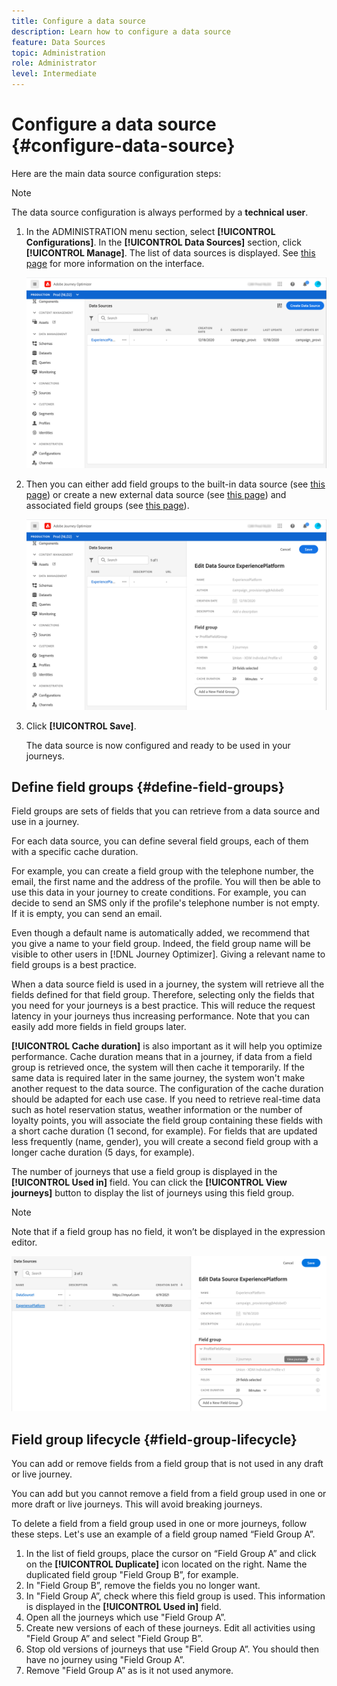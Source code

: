 ```yaml
---
title: Configure a data source
description: Learn how to configure a data source
feature: Data Sources
topic: Administration
role: Administrator
level: Intermediate
---
```

# Configure a data source {#configure-data-source}

Here are the main data source configuration steps:

>[!NOTE]
>
>The data source configuration is always performed by a **technical user**.

1. In the ADMINISTRATION menu section, select **[!UICONTROL Configurations]**. In the  **[!UICONTROL Data Sources]** section, click **[!UICONTROL Manage]**. The list of data sources is displayed. See [this page](../user-interface.md) for more information on the interface. 

    ![](../assets/journey18.png)

1. Then you can either add field groups to the built-in data source (see [this page](../datasource/adobe-experience-platform-data-source.md)) or create a new external data source (see [this page](../datasource/external-data-sources.md)) and associated field groups (see [this page](../datasource/configure-data-sources.md#define-field-groups)).

    ![](../assets/journey23.png)

1. Click **[!UICONTROL Save]**.

    The data source is now configured and ready to be used in your journeys.

## Define field groups {#define-field-groups}

Field groups are sets of fields that you can retrieve from a data source and use in a journey.

For each data source, you can define several field groups, each of them with a specific cache duration.

For example, you can create a field group with the telephone number, the email, the first name and the address of the profile. You will then be able to use this data in your journey to create conditions. For example, you can decide to send an SMS only if the profile's telephone number is not empty. If it is empty, you can send an email.

Even though a default name is automatically added, we recommend that you give a name to  your field group. Indeed, the field group name will be visible to other users in [!DNL Journey Optimizer]. Giving a relevant name to field groups is a best practice.

When a data source field is used in a journey, the system will retrieve all the fields defined for that field group. Therefore, selecting only the fields that you need for your journeys is a best practice. This will reduce the request latency in your journeys thus increasing performance. Note that you can easily add more fields in field groups later.

**[!UICONTROL Cache duration]** is also important as it will help you optimize performance. Cache duration means that in a journey, if data from a field group is retrieved once, the system will then cache it temporarily. If the same data is required later in the same journey, the system won't make another request to the data source. The configuration of the cache duration should be adapted for each use case. If you need to retrieve real-time data such as hotel reservation status, weather information or the number of loyalty points, you will associate the field group containing these fields with a short cache duration (1 second, for example). For fields that are updated less frequently (name, gender), you will create a second field group with a longer cache duration (5 days, for example).

The number of journeys that use a field group is displayed in the **[!UICONTROL Used in]** field. You can click the **[!UICONTROL View journeys]** button to display the list of journeys using this field group.

>[!NOTE]
>
>Note that if a field group has no field, it won’t be displayed in the expression editor.

 ![](../assets/journey3bis.png)

## Field group lifecycle {#field-group-lifecycle}

You can add or remove fields from a field group that is not used in any draft or live journey.

You can add but you cannot remove a field from a field group used in one or more draft or live journeys. This will avoid breaking journeys.

To delete a field from a field group used in one or more journeys, follow these steps. Let's use an example of a field group named “Field Group A”.

1. In the list of field groups, place the cursor on “Field Group A” and click on the **[!UICONTROL Duplicate]** icon located on the right. Name the duplicated field group "Field Group B”, for example.
1. In "Field Group B”, remove the fields you no longer want.
1. In "Field Group A”, check where this field group is used. This information is displayed in the **[!UICONTROL Used in]** field.
1. Open all the journeys which use "Field Group A”.
1. Create new versions of each of these journeys. Edit all activities using "Field Group A” and select "Field Group B”.
1. Stop old versions of journeys that use "Field Group A”. You should then have no journey using "Field Group A”.
1. Remove "Field Group A” as is it not used anymore.
